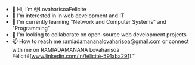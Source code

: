 - 👋 Hi, I’m @LovaharisoaFelicite
- 👀 I’m interested in in web development and IT
- 🌱 I’m currently learning "Network and Computer Systems" and "Programming"
- 💞️ I’m looking to collaborate on open-source web development projects
- 📫 How to reach me ramiadamananalovaharisoa@gmail.com or connect with me on RAMIADAMANANA Lovaharisoa Félicité(www.linkedin.com/in/félicité-591aba291)."

<!---
LovaharisoaFelicite/LovaharisoaFelicite is a ✨ special ✨ repository because its `README.md` (this file) appears on your GitHub profile.
You can click the Preview link to take a look at your changes.
--->
